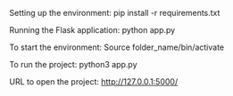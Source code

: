 Setting up the environment:
pip install -r requirements.txt

Running the Flask application:
python app.py

To start the environment: 
Source folder_name/bin/activate

To run the project:
python3 app.py

URL to open the project:
http://127.0.0.1:5000/
